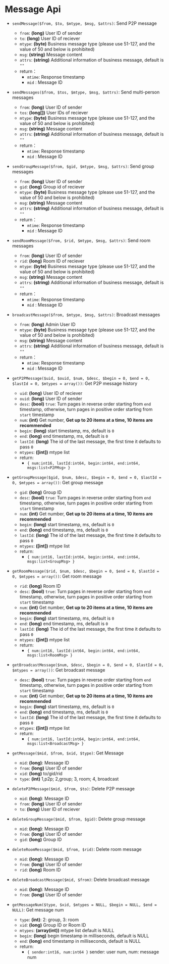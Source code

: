 # Message Api

* `sendMessage($from, $to, $mtype, $msg, $attrs)`: Send P2P message
    * `from`: **(long)** User ID of sender
    * `to`: **(long)** User ID of reciever
    * `mtype`: **(byte)** Business message type (please use 51-127, and the value of 50 and below is prohibited)
    * `msg`: **(string)** Message content
    * `attrs`: **(string)** Additional information of business message, default is `""`
    * return：
      * `mtime`: Response timestamp
      * `mid` : Message ID
      
* `sendMessages($from, $tos, $mtype, $msg, $attrs)`: Send multi-person messages
    * `from`: **(long)** User ID of sender
    * `tos`: **(long[])** User IDs of reciever
    * `mtype`: **(byte)** Business message type (please use 51-127, and the value of 50 and below is prohibited)
    * `msg`: **(string)** Message content
    * `attrs`: **(string)** Additional information of business message, default is `""`
    * return：
      * `mtime`: Response timestamp
      * `mid` : Message ID
      
* `sendGroupMessage($from, $gid, $mtype, $msg, $attrs)`: Send group messages
    * `from`: **(long)** User ID of sender
    * `gid`: **(long)** Group id of reciever
    * `mtype`: **(byte)** Business message type (please use 51-127, and the value of 50 and below is prohibited)
    * `msg`: **(string)** Message content
    * `attrs`: **(string)** Additional information of business message, default is `""`
    * return：
      * `mtime`: Response timestamp
      * `mid` : Message ID  

* `sendRoomMessage($from, $rid, $mtype, $msg, $attrs)`: Send room messages
    * `from`: **(long)** User ID of sender
    * `rid`: **(long)** Room ID of reciever
    * `mtype`: **(byte)** Business message type (please use 51-127, and the value of 50 and below is prohibited)
    * `msg`: **(string)** Message content
    * `attrs`: **(string)** Additional information of business message, default is `""`
    * return：
      * `mtime`: Response timestamp
      * `mid` : Message ID  
      
* `broadcastMessage($from, $mtype, $msg, $attrs)`: Broadcast messages
    * `from`: **(long)** Admin User ID
    * `mtype`: **(byte)** Business message type (please use 51-127, and the value of 50 and below is prohibited)
    * `msg`: **(string)** Message content
    * `attrs`: **(string)** Additional information of business message, default is `""`
    * return：
      * `mtime`: Response timestamp
      * `mid` : Message ID  
      
* `getP2PMessage($uid, $ouid, $num, $desc, $begin = 0, $end = 0, $lastId = 0, $mtypes = array())`: Get P2P message history
    * `uid`: **(long)** User ID of reciever
    * `ouid`: **(long)** User ID of sender
    * `desc`: **(bool)** `true`: Turn pages in reverse order starting from `end` timestamp, otherwise, turn pages in positive order starting from `start` timestamp
    * `num`: **(int)** Get number, **Get up to 20 items at a time, 10 items are recommended**
    * `begin`: **(long)** start timestamp, ms, default is `0`
    * `end`: **(long)** end timestamp, ms, default is `0`
    * `lastId`: **(long)** The id of the last message, the first time it defaults to pass `0`
    * `mtypes`: **([int])** mtype list
    * return:
      * `{ num:int16, lastId:int64, begin:int64, end:int64, msgs:list<P2PMsg> }`

* `getGroupMessage($gid, $num, $desc, $begin = 0, $end = 0, $lastId = 0, $mtypes = array())`: Get group message
    * `gid`: **(long)** Group ID
    * `desc`: **(bool)** `true`: Turn pages in reverse order starting from `end` timestamp, otherwise, turn pages in positive order starting from `start` timestamp
    * `num`: **(int)** Get number, **Get up to 20 items at a time, 10 items are recommended**
    * `begin`: **(long)** start timestamp, ms, default is `0`
    * `end`: **(long)** end timestamp, ms, default is `0`
    * `lastId`: **(long)** The id of the last message, the first time it defaults to pass `0`
    * `mtypes`: **([int])** mtype list
    * return:
      * `{ num:int16, lastId:int64, begin:int64, end:int64, msgs:list<GroupMsg> }`
      
* `getRoomMessage($rid, $num, $desc, $begin = 0, $end = 0, $lastId = 0, $mtypes = array())`: Get room message
    * `rid`: **(long)** Room ID
    * `desc`: **(bool)** `true`: Turn pages in reverse order starting from `end` timestamp, otherwise, turn pages in positive order starting from `start` timestamp
    * `num`: **(int)** Get number, **Get up to 20 items at a time, 10 items are recommended**
    * `begin`: **(long)** start timestamp, ms, default is `0`
    * `end`: **(long)** end timestamp, ms, default is `0`
    * `lastId`: **(long)** The id of the last message, the first time it defaults to pass `0`
    * `mtypes`: **([int])** mtype list
    * return:
      * `{ num:int16, lastId:int64, begin:int64, end:int64, msgs:list<RoomMsg> }`
      
* `getBroadcastMessage($num, $desc, $begin = 0, $end = 0, $lastId = 0, $mtypes = array())`: Get broadcast message
    * `desc`: **(bool)** `true`: Turn pages in reverse order starting from `end` timestamp, otherwise, turn pages in positive order starting from `start` timestamp
    * `num`: **(int)** Get number, **Get up to 20 items at a time, 10 items are recommended**
    * `begin`: **(long)** start timestamp, ms, default is `0`
    * `end`: **(long)** end timestamp, ms, default is `0`
    * `lastId`: **(long)** The id of the last message, the first time it defaults to pass `0`
    * `mtypes`: **([int])** mtype list
    * return:
      * `{ num:int16, lastId:int64, begin:int64, end:int64, msgs:list<BroadcastMsg> }`
 
 * `getMessage($mid, $from, $xid, $type)`: Get Message
    * `mid`: **(long)**: Message ID
    * `from`: **(long)** User ID of sender
    * `xid`: **(long)** to/gid/rid 
    * `type`: **(int)** 1,p2p; 2,group; 3, room; 4, broadcast
     
* `deleteP2PMessage($mid, $from, $to)`: Delete P2P message
    * `mid`: **(long)**: Message ID
    * `from`: **(long)** User ID of sender
    * `to`: **(long)** User ID of reciever

* `deleteGroupMessage($mid, $from, $gid)`: Delete group message
    * `mid`: **(long)**: Message ID
    * `from`: **(long)** User ID of sender
    * `gid`: **(long)** Group ID
    
* `deleteRoomMessage($mid, $from, $rid)`: Delete room message
    * `mid`: **(long)**: Message ID
    * `from`: **(long)** User ID of sender
    * `rid`: **(long)** Room ID
    
* `deleteBroadcastMessage($mid, $from)`: Delete broadcast message
    * `mid`: **(long)**: Message ID
    * `from`: **(long)** User ID of sender

* `getMessageNum($type, $xid, $mtypes = NULL, $begin = NULL, $end = NULL)`: Get message num
    * `type`: **(int)**: 2: group, 3: room
    * `xid`: **(long)** Group ID or Room ID
    * `mtypes`: **(array(int))** mtype list default is NULL
    * `begin`: **(long)** begin timestamp in milliseconds, default is NULL
    * `end`: **(long)** end timestamp in milliseconds, default is NULL
    * return:
      * `{ sender:int16, num:int64 }`   sender: user num,  num: message num

